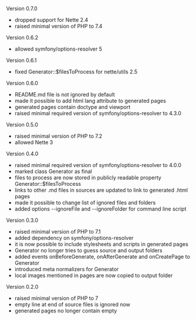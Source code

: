 Version 0.7.0
- dropped support for Nette 2.4
- raised minimal version of PHP to 7.4

Version 0.6.2
- allowed symfony/options-resolver 5

Version 0.6.1
- fixed Generator::$filesToProcess for nette/utils 2.5

Version 0.6.0
- README.md file is not ignored by default
- made it possible to add html lang attribute to generated pages
- generated pages contain doctype and viewport
- raised minimal required version of symfony/options-resolver to 4.3.0

Version 0.5.0
- raised minimal version of PHP to 7.2
- allowed Nette 3

Version 0.4.0
- raised minimal required version of symfony/options-resolver to 4.0.0
- marked class Generator as final
- files to process are now stored in publicly readable property Generator::$filesToProcess
- links to other .md files in sources are updated to link to generated .html pages
- made it possible to change list of ignored files and folders
- added options --ignoreFile and --ignoreFolder for command line script

Version 0.3.0
- raised minimal version of PHP to 7.1
- added dependency on symfony/options-resolver
- it is now possible to include stylesheets and scripts in generated pages
- Generator no longer tries to guess source and output folders
- added events onBeforeGenerate, onAfterGenerate and onCreatePage to Generator
- introduced meta normalizers for Generator
- local images mentioned in pages are now copied to output folder

Version 0.2.0
- raised minimal version of PHP to 7
- empty line at end of source files is ignored now
- generated pages no longer contain empty <title> if the title is not defined

Version 0.1.0
- initial version
